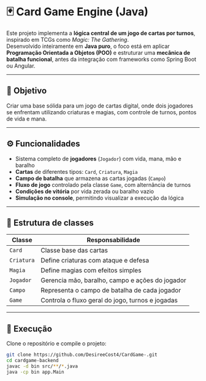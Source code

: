 # 🃏 Card Game Engine (Java)

Este projeto implementa a **lógica central de um jogo de cartas por turnos**, inspirado em TCGs como *Magic: The Gathering*.  
Desenvolvido inteiramente em **Java puro**, o foco está em aplicar **Programação Orientada a Objetos (POO)** e estruturar uma **mecânica de batalha funcional**, antes da integração com frameworks como Spring Boot ou Angular.

---

## 🎯 Objetivo

Criar uma base sólida para um jogo de cartas digital, onde dois jogadores se enfrentam utilizando criaturas e magias, com controle de turnos, pontos de vida e mana.

---

## ⚙️ Funcionalidades

- Sistema completo de **jogadores** (`Jogador`) com vida, mana, mão e baralho  
- **Cartas** de diferentes tipos: `Card`, `Criatura`, `Magia`  
- **Campo de batalha** que armazena as cartas jogadas (`Campo`)  
- **Fluxo de jogo** controlado pela classe `Game`, com alternância de turnos  
- **Condições de vitória** por vida zerada ou baralho vazio  
- **Simulação no console**, permitindo visualizar a execução da lógica

---

## 🧩 Estrutura de classes

| Classe | Responsabilidade |
|--------|------------------|
| `Card` | Classe base das cartas |
| `Criatura` | Define criaturas com ataque e defesa |
| `Magia` | Define magias com efeitos simples |
| `Jogador` | Gerencia mão, baralho, campo e ações do jogador |
| `Campo` | Representa o campo de batalha de cada jogador |
| `Game` | Controla o fluxo geral do jogo, turnos e jogadas |

---

## 🚀 Execução

Clone o repositório e compile o projeto:

```bash
git clone https://github.com/DesireeCost4/CardGame-.git
cd cardgame-backend
javac -d bin src/**/*.java
java -cp bin app.Main
